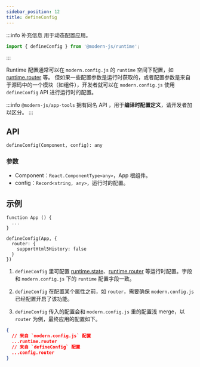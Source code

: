 ```yaml
---
sidebar_position: 12
title: defineConfig
---
```


:::info 补充信息
用于动态配置应用。
```ts
import { defineConfig } from '@modern-js/runtime';
```
:::

Runtime 配置通常可以在 `modern.config.js` 的 `runtime` 空间下配置，如 [runtime.router](/docs/configure/app/runtime/router) 等。
但如果一些配置参数是运行时获取的，或者配置参数是来自于源码中的一个模块（如组件），开发者就可以在 `modern.config.js` 使用 `defineConfig` API 进行运行时的配置。

:::info
`@modern-js/app-tools` 拥有同名 API ，用于**编译时配置定义**，请开发者加以区分。
:::

## API

`defineConfig(Component, config): any`

### 参数

- Component：`React.ComponentType<any>`，App 根组件。
- config：`Record<string, any>`，运行时的配置。

## 示例

```tsx
function App () {
  ...
}

defineConfig(App, {
  router: {
    supportHtml5History: false
  }
})
```


1. `defineConfig` 里可配置 [runtime.state](/docs/configure/app/runtime/state)、[runtime.router](/docs/configure/app/runtime/router) 等运行时配置。字段和 `modern.config.js` 下的 `runtime` 配置字段一致。

2. `defineConfig` 在配置某个属性之前，如 `router`，需要确保 `modern.config.js` 已经配置开启了该功能。

3. `defineConfig` 传入的配置会和 `modern.config.js` 重的配置浅 merge，以 `router` 为例，最终应用的配置如下。

```json
{
  // 来自 `modern.config.js` 配置
  ...runtime.router
  // 来自 `defineConfig` 配置
  ...config.router
}
```
